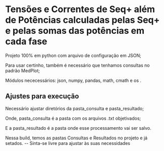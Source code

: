 # Tensões e Correntes de Seq+ além de Potências calculadas pelas Seq+ e pelas somas das potências em cada fase
Projeto 100% em python com arquivo de configuração em JSON;

Para usar certinho, também é necessário que tenhamos consultas no padrão MedPlot;

Módulos nececessários: json, numpy, pandas, math, cmath e os .

## Ajustes para execução
Necessário ajustar diretórios da pasta_consulta e pasta_resultado;

Onde, pasta_consulta é a pasta com os arquivos .txt objetivados;

E a pasta_resultado é a pasta onde esse processamento vai ser salvo.


Nessa build, temos as pastas Consultas e Resultados no projeto e já setados. -- Sinta-se livre para ajustar às suas necessidades